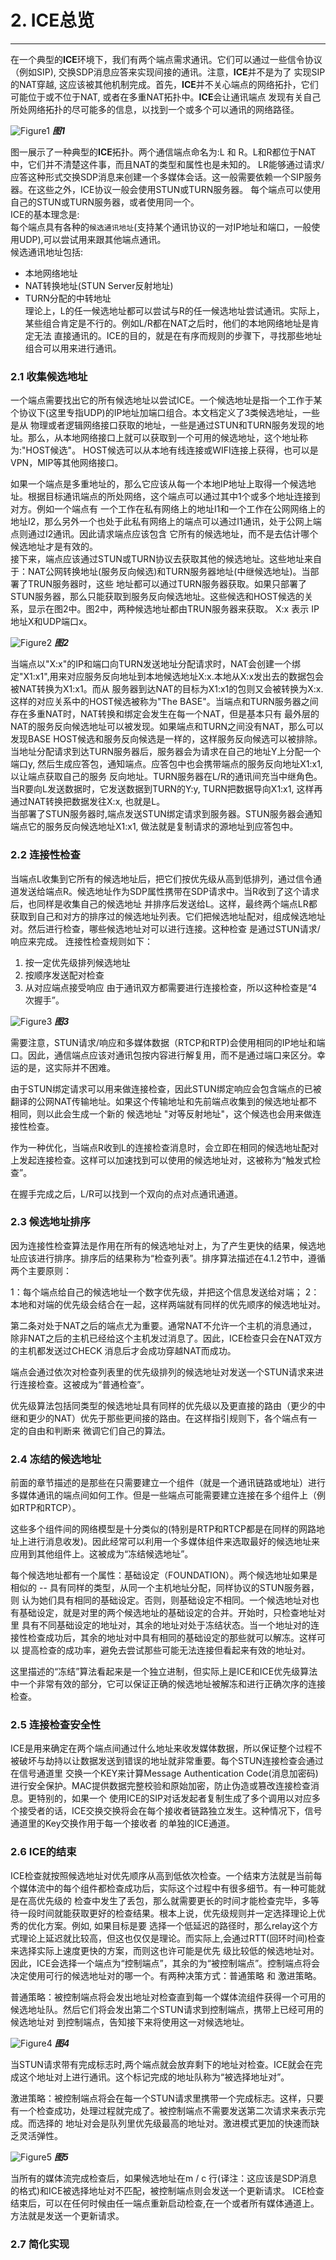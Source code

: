 ﻿# 2. ICE总览
------
在一个典型的**ICE**环境下，我们有两个端点需求通讯。它们可以通过一些信令协议（例如SIP), 交换SDP消息应答来实现间接的通讯。注意，**ICE**并不是为了
实现SIP的NAT穿越, 这应该被其他机制完成。首先，**ICE**并不关心端点的网络拓扑，它们可能位于或不位于NAT, 或者在多重NAT拓扑中。**ICE**会让通讯端点
发现有关自己所处网络拓扑的尽可能多的信息，以找到一个或多个可以通讯的网络路径。

![Figure1](https://github.com/dryad60/RFC5254_Translate/blob/master/images/Figure1.png?raw=true) ***图1***  

图一展示了一种典型的**ICE**拓扑。两个通信端点命名为:L 和 R。L和R都位于NAT中，它们并不清楚这件事，而且NAT的类型和属性也是未知的。
LR能够通过请求/应答这种形式交换SDP消息来创建一个多媒体会话。这一般需要依赖一个SIP服务器。在这些之外，ICE协议一般会使用STUN或TURN服务器。
每个端点可以使用自己的STUN或TURN服务器，或者使用同一个。  
ICE的基本理念是:  
每个端点具有各种的`候选通讯地址`(支持某个通讯协议的一对IP地址和端口，一般使用UDP),可以尝试用来跟其他端点通讯。  
候选通讯地址包括:  
+ 本地网络地址
+ NAT转换地址(STUN Server反射地址)
+ TURN分配的中转地址  
理论上，L的任一候选地址都可以尝试与R的任一候选地址尝试通讯。实际上，某些组合肯定是不行的。例如L/R都在NAT之后时，他们的本地网络地址是肯定无法
直接通讯的。ICE的目的，就是在有序而规则的步骤下，寻找那些地址组合可以用来进行通讯。


### 2.1 收集候选地址  
  
一个端点需要找出它的所有候选地址以尝试ICE。一个候选地址是指一个工作于某个协议下(这里专指UDP)的IP地址加端口组合。本文档定义了3类候选地址，一些是从
物理或者逻辑网络接口获取的地址，一些是通过STUN和TURN服务发现的地址。那么，从本地网络接口上就可以获取到一个可用的候选地址，这个地址称为:"HOST候选"。
HOST候选可以从本地有线连接或WIFI连接上获得，也可以是VPN，MIP等其他网络接口。  

如果一个端点是多重地址的，那么它应该从每一个本地IP地址上取得一个候选地址。根据目标通讯端点的所处网络，这个端点可以通过其中1个或多个地址连接到对方。例如一个端点有
一个工作在私有网络上的地址I1和一个工作在公网网络上的地址I2，那么另外一个也处于此私有网络上的端点可以通过I1通讯，处于公网上端点则通过I2通讯。因此请求端点应该包含
它所有的候选地址，而不是去估计哪个候选地址才是有效的。  
接下来，端点应该通过STUN或TURN协议去获取其他的候选地址。这些地址来自于：NAT公网转换地址(服务反向候选)和TURN服务器地址(中继候选地址)。当部署了TRUN服务器时，这些
地址都可以通过TURN服务器获取。如果只部署了STUN服务器，那么只能获取到服务反向候选地址。这些候选和HOST候选的关系，显示在图2中。图2中，两种候选地址都由TRUN服务器来获取。
X:x 表示 IP地址X和UDP端口x。  

![Figure2](https://github.com/dryad60/RFC5254_Translate/blob/master/images/Figure2.png?raw=true) ***图2***  

当端点以"X:x"的IP和端口向TURN发送地址分配请求时，NAT会创建一个绑定"X1:x1",用来对应服务反向地址到本地候选地址X:x.本地从X:x发出去的数据包会被NAT转换为X1:x1。而从
服务器到达NAT的目标为X1:x1的包则又会被转换为X:x.这样的对应关系中的HOST候选被称为"The BASE"。当端点和TURN服务器之间存在多重NAT时，NAT转换和绑定会发生在每一个NAT，但是基本只有
最外层的NAT的服务反向候选地址可以被发现。如果端点和TURN之间没有NAT，那么可以发现BASE HOST候选和服务反向候选是一样的，这样服务反向候选可以被排除。  
当地址分配请求到达TURN服务器后，服务器会为请求在自己的地址Y上分配一个端口y, 然后生成应答包，通知端点。应答包中也会携带端点的服务反向地址X1:x1,以让端点获取自己的服务
反向地址。TURN服务器在L/R的通讯间充当中继角色。当R要向L发送数据时，它发送数据到TURN的Y:y, TURN把数据导向X1:x1, 这样再通过NAT转换把数据发往X:x, 也就是L。  
当部署了STUN服务器时,端点发送STUN绑定请求到服务器。STUN服务器会通知端点它的服务反向候选地址X1:x1, 做法就是复制请求的源地址到应答包中。


### 2.2 连接性检查

当端点L收集到它所有的候选地址后，把它们按优先级从高到低排列，通过信令通道发送给端点R。候选地址作为SDP属性携带在SDP请求中。当R收到了这个请求后，也同样是收集自己的候选地址
并排序后发送给L。这样，最终两个端点LR都获取到自己和对方的排序过的候选地址列表。它们把候选地址配对，组成候选地址对。然后进行检查，哪些候选地址对可以进行连接。这种检查
是通过STUN请求/响应来完成。
连接性检查规则如下：
1. 按一定优先级排列候选地址
2. 按顺序发送配对检查
3. 从对应端点接受响应
由于通讯双方都需要进行连接检查，所以这种检查是“4次握手”。

![Figure3](https://github.com/dryad60/RFC5254_Translate/blob/master/images/Figure3.png?raw=true) ***图3***

需要注意，STUN请求/响应和多媒体数据（RTCP和RTP)会使用相同的IP地址和端口。因此，通信端点应该对通讯包按内容进行解复用，而不是通过端口来区分。幸运的是，这实际并不困难。

由于STUN绑定请求可以用来做连接检查，因此STUN绑定响应会包含端点的已被翻译的公网NAT传输地址。如果这个传输地址和先前端点收集到的候选地址都不相同，则以此会生成一个新的
候选地址 "对等反射地址"，这个候选也会用来做连接性检查。

作为一种优化，当端点R收到L的连接检查消息时，会立即在相同的候选地址配对上发起连接检查。这样可以加速找到可以使用的候选地址对，这被称为“触发式检查”。

在握手完成之后，L/R可以找到一个双向的点对点通讯通道。

### 2.3 候选地址排序

因为连接性检查算法是作用在所有的候选地址对上，为了产生更快的结果，候选地址应该进行排序。排序后的结果称为“检查列表”。排序算法描述在4.1.2节中，遵循两个主要原则：

1：每个端点给自己的候选地址一个数字优先级，并把这个信息发送给对端；
2：本地和对端的优先级会结合在一起，这样两端就有同样的优先顺序的候选地址对。

第二条对处于NAT之后的端点尤为重要。通常NAT不允许一个主机的消息通过，除非NAT之后的主机已经给这个主机发过消息了。因此，ICE检查只会在NAT双方的主机都发送过CHECK
消息后才会成功穿越NAT而成功。

端点会通过依次对检查列表里的优先级排列的候选地址对发送一个STUN请求来进行连接检查。这被成为“普通检查”。

优先级算法包括同类型的候选地址具有同样的优先级以及更直接的路由（更少的中继和更少的NAT）优先于那些更间接的路由。在这样指引规则下，各个端点有一定的自由和判断来
微调它们自己的算法。

### 2.4 冻结的候选地址

前面的章节描述的是那些在只需要建立一个组件（就是一个通讯链路或地址）进行多媒体通讯的端点间如何工作。但是一些端点可能需要建立连接在多个组件上（例如RTP和RTCP）。

这些多个组件间的网络模型是十分类似的(特别是RTP和RTCP都是在同样的网路地址上进行消息收发)。因此经常可以利用一个多媒体组件来选取最好的候选地址来
应用到其他组件上。这被成为“冻结候选地址”。

每个候选地址都有一个属性：基础设定（FOUNDATION）。两个候选地址如果是相似的 -- 具有同样的类型，从同一个主机地址分配，同样协议的STUN服务器，则
认为她们具有相同的基础设定。否则，则基础设定不相同。一个候选地址对也有基础设定，就是对里的两个候选地址的基础设定的合并。开始时，只检查地址对里
具有不同基础设定的地址对，其余的地址对处于冻结状态。当一个地址对的连接性检查成功后，其余的地址对中具有相同的基础设定的那些就可以解冻。这样可以
提高检查的成功率，避免去尝试那些可能无法连接但看起来有效的地址对。

这里描述的“冻结”算法看起来是一个独立进制，但实际上是ICE和ICE优先级算法中一个非常有效的部分，它可以保证正确的候选地址被解冻和进行正确次序的连接检查。

### 2.5 连接检查安全性

ICE是用来确定在两个端点间通过什么地址来收发媒体数据，所以保证整个过程不被破坏与劫持以让数据发送到错误的地址就非常重要。每个STUN连接检查会通过在信号通道里
交换一个KEY来计算Message Authentication Code(消息加密码)进行安全保护。MAC提供数据完整校验和原始加密，防止伪造或篡改连接检查消息。更特别的，如果一个
使用ICE的SIP对话发起者复制生成了多个调用以对应多个接受者的话，ICE交换交换将会在每个接收者链路独立发生。这种情况下，信号通道里的Key交换作用于每一个接收者
的单独的ICE通道。

### 2.6 ICE的结束

ICE检查就按照候选地址对优先顺序从高到低依次检查。一个结束方法就是当前每个媒体流中的每个组件都检查成功后，实际这个过程中有很多细节。有一种可能就是在高优先级的
检查中发生了丢包，那么就需要更长的时间才能检查完毕，多等待一段时间就能获取更好的检查结果。根本上说，优先级规则并一定选择理论上优秀的优化方案。例如, 如果目标是要
选择一个低延迟的路径时，那么relay这个方式理论上延迟就比较高，但这也仅仅是理论。而实际上,会通过RTT(回环时间)检查来选择实际上速度更快的方案，而则这也许可能是优先
级比较低的候选地址对。
因此，ICE会选择一个端点为“控制端点”，其余的为“被控制端点”。控制端点将会决定使用可行的候选地址对的哪一个。有两种决策方式：普通策略 和 激进策略。

普通策略：被控制端点将会发出地址对检查直到每一个媒体流组件获得一个可用的候选地址队。然后它们将会发出第二个STUN请求到控制端点，携带上已经可用的候选地址对
到控制端点，告知接下来将使用这一对候选地址。

![Figure4](https://github.com/dryad60/RFC5254_Translate/blob/master/images/Figure4.png?raw=true) ***图4***

当STUN请求带有完成标志时,两个端点就会放弃剩下的地址对检查。ICE就会在完成这个地址对上进行通讯。这个标记完成的地址队称为“被选择地址对”。
 
激进策略：被控制端点将会在每一个STUN请求里携带一个完成标志。这样，只要有一个检查成功，处理过程就完成了。被控制端点不需要发送第二次请求来表示完成。而选择的
地址对会是队列里优先级最高的地址对。激进模式更加的快速而缺乏灵活弹性。

![Figure5](https://github.com/dryad60/RFC5254_Translate/blob/master/images/Figure5.png?raw=true) ***图5***

当所有的媒体流完成检查后，如果候选地址在m / c 行(译注：这应该是SDP消息的格式)和ICE被选择地址对不匹配，被控制端点则会发送一个更新请求。
ICE检查结束后，可以在任何时候由任一端点重新启动检查,在一个或者所有媒体通道上。方法就是发送一个更新请求。


### 2.7 简化实现














